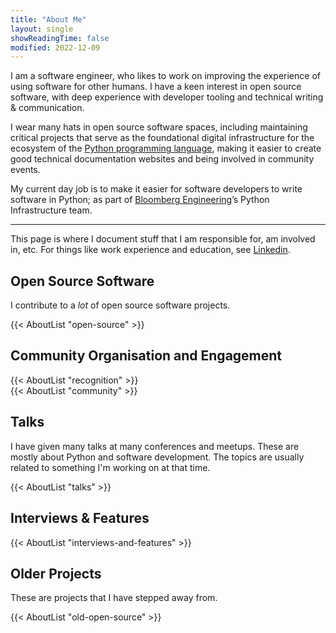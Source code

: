 ```yaml
---
title: "About Me"
layout: single
showReadingTime: false
modified: 2022-12-09
---
```


I am a software engineer, who likes to work on improving the experience of using
software for other humans. I have a keen interest in open source software, with
deep experience with developer tooling and technical writing & communication.

I wear many hats in open source software spaces, including maintaining critical
projects that serve as the foundational digital infrastructure for the ecosystem
of the [Python programming language], making it easier to create good technical
documentation websites and being involved in community events.

My current day job is to make it easier for software developers to write
software in Python; as part of [Bloomberg Engineering]’s Python Infrastructure
team.

[bloomberg engineering]:
  https://www.bloomberg.com/company/values/tech-at-bloomberg/python/
[python programming language]:
  https://en.wikipedia.org/wiki/Python_(programming_language)

---

This page is where I document stuff that I am responsible for, am involved in,
etc. For things like work experience and education, see [Linkedin].

[linkedin]: https://www.linkedin.com/in/pradyunsg/

## Open Source Software

I contribute to a _lot_ of open source software projects.

{{< AboutList "open-source" >}}

## Community Organisation and Engagement

{{< AboutList "recognition" >}}  
{{< AboutList "community" >}}

## Talks

I have given many talks at many conferences and meetups. These are mostly about
Python and software development. The topics are usually related to something I'm
working on at that time.

{{< AboutList "talks" >}}

## Interviews & Features

{{< AboutList "interviews-and-features" >}}

## Older Projects

These are projects that I have stepped away from.

{{< AboutList "old-open-source" >}}
